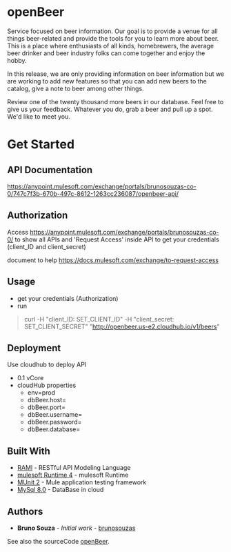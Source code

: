 # openBeer

Service focused on beer information. Our goal is to provide a venue for all things beer-related and provide the tools for you to learn more about beer. This is a place where enthusiasts of all kinds, homebrewers, the average beer drinker and beer industry folks can come together and enjoy the hobby.

In this release, we are only providing information on beer information but we are working to add new features so that you can add new beers to the catalog, give a note to beer among other things.

Review one of the twenty thousand more beers in our database. Feel free to give us your feedback. Whatever you do, grab a beer and pull up a spot. We'd like to meet you.

# Get Started

## API Documentation
https://anypoint.mulesoft.com/exchange/portals/brunosouzas-co-0/747c7f3b-670b-497c-8612-1263cc236087/openbeer-api/

## Authorization
Access https://anypoint.mulesoft.com/exchange/portals/brunosouzas-co-0/ to show all APIs and 'Request Access' inside API to get your credentials (client_ID and client_secret)

document to help https://docs.mulesoft.com/exchange/to-request-access

## Usage
- get your credentials (Authorization)
- run 
> curl -H "client_ID: SET_CLIENT_ID" -H "client_secret: SET_CLIENT_SECRET" "http://openbeer.us-e2.cloudhub.io/v1/beers"

## Deployment

Use cloudhub to deploy API
- 0.1 vCore
- cloudHub properties
  - env=prod
  - dbBeer.host=
  - dbBeer.port=
  - dbBeer.username=
  - dbBeer.password=
  - dbBeer.database=

## Built With

* [RAMl](https://raml.org) - RESTful API Modeling Language
* [mulesoft Runtime 4](https://docs.mulesoft.com/mule-runtime/4.2/) - mulesoft Runtime
* [MUnit 2](https://docs.mulesoft.com/munit/2.0/) - Mule application testing framework
* [MySql 8.0](https://azure.microsoft.com/en-us/services/mysql/) - DataBase in cloud

## Authors

* **Bruno Souza** - *Initial work* - [brunosouzas](https://github.com/brunosouzas)

See also the sourceCode [openBeer](https://github.com/brunosouzas/openBeer-api-v1).
